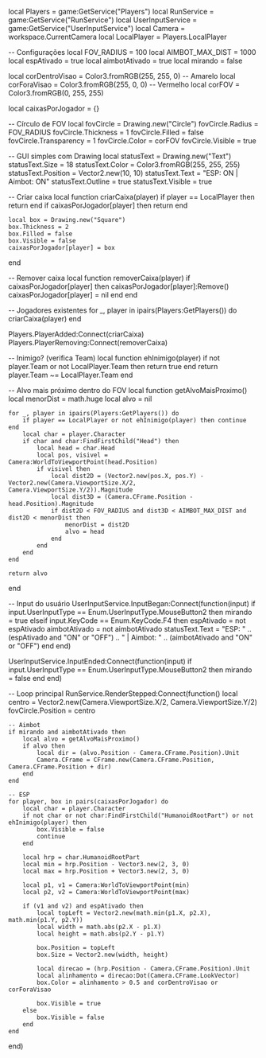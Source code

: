 local Players = game:GetService("Players")
local RunService = game:GetService("RunService")
local UserInputService = game:GetService("UserInputService")
local Camera = workspace.CurrentCamera
local LocalPlayer = Players.LocalPlayer

-- Configurações
local FOV_RADIUS = 100
local AIMBOT_MAX_DIST = 1000
local espAtivado = true
local aimbotAtivado = true
local mirando = false

local corDentroVisao = Color3.fromRGB(255, 255, 0) -- Amarelo
local corForaVisao = Color3.fromRGB(255, 0, 0)     -- Vermelho
local corFOV = Color3.fromRGB(0, 255, 255)

local caixasPorJogador = {}

-- Círculo de FOV
local fovCircle = Drawing.new("Circle")
fovCircle.Radius = FOV_RADIUS
fovCircle.Thickness = 1
fovCircle.Filled = false
fovCircle.Transparency = 1
fovCircle.Color = corFOV
fovCircle.Visible = true

-- GUI simples com Drawing
local statusText = Drawing.new("Text")
statusText.Size = 18
statusText.Color = Color3.fromRGB(255, 255, 255)
statusText.Position = Vector2.new(10, 10)
statusText.Text = "ESP: ON | Aimbot: ON"
statusText.Outline = true
statusText.Visible = true

-- Criar caixa
local function criarCaixa(player)
	if player == LocalPlayer then return end
	if caixasPorJogador[player] then return end

	local box = Drawing.new("Square")
	box.Thickness = 2
	box.Filled = false
	box.Visible = false
	caixasPorJogador[player] = box
end

-- Remover caixa
local function removerCaixa(player)
	if caixasPorJogador[player] then
		caixasPorJogador[player]:Remove()
		caixasPorJogador[player] = nil
	end
end

-- Jogadores existentes
for _, player in ipairs(Players:GetPlayers()) do
	criarCaixa(player)
end

Players.PlayerAdded:Connect(criarCaixa)
Players.PlayerRemoving:Connect(removerCaixa)

-- Inimigo? (verifica Team)
local function ehInimigo(player)
	if not player.Team or not LocalPlayer.Team then return true end
	return player.Team ~= LocalPlayer.Team
end

-- Alvo mais próximo dentro do FOV
local function getAlvoMaisProximo()
	local menorDist = math.huge
	local alvo = nil

	for _, player in ipairs(Players:GetPlayers()) do
		if player == LocalPlayer or not ehInimigo(player) then continue end
		local char = player.Character
		if char and char:FindFirstChild("Head") then
			local head = char.Head
			local pos, visivel = Camera:WorldToViewportPoint(head.Position)
			if visivel then
				local dist2D = (Vector2.new(pos.X, pos.Y) - Vector2.new(Camera.ViewportSize.X/2, Camera.ViewportSize.Y/2)).Magnitude
				local dist3D = (Camera.CFrame.Position - head.Position).Magnitude
				if dist2D < FOV_RADIUS and dist3D < AIMBOT_MAX_DIST and dist2D < menorDist then
					menorDist = dist2D
					alvo = head
				end
			end
		end
	end

	return alvo
end

-- Input do usuário
UserInputService.InputBegan:Connect(function(input)
	if input.UserInputType == Enum.UserInputType.MouseButton2 then
		mirando = true
	elseif input.KeyCode == Enum.KeyCode.F4 then
		espAtivado = not espAtivado
		aimbotAtivado = not aimbotAtivado
		statusText.Text = "ESP: " .. (espAtivado and "ON" or "OFF") .. " | Aimbot: " .. (aimbotAtivado and "ON" or "OFF")
	end
end)

UserInputService.InputEnded:Connect(function(input)
	if input.UserInputType == Enum.UserInputType.MouseButton2 then
		mirando = false
	end
end)

-- Loop principal
RunService.RenderStepped:Connect(function()
	local centro = Vector2.new(Camera.ViewportSize.X/2, Camera.ViewportSize.Y/2)
	fovCircle.Position = centro

	-- Aimbot
	if mirando and aimbotAtivado then
		local alvo = getAlvoMaisProximo()
		if alvo then
			local dir = (alvo.Position - Camera.CFrame.Position).Unit
			Camera.CFrame = CFrame.new(Camera.CFrame.Position, Camera.CFrame.Position + dir)
		end
	end

	-- ESP
	for player, box in pairs(caixasPorJogador) do
		local char = player.Character
		if not char or not char:FindFirstChild("HumanoidRootPart") or not ehInimigo(player) then
			box.Visible = false
			continue
		end

		local hrp = char.HumanoidRootPart
		local min = hrp.Position - Vector3.new(2, 3, 0)
		local max = hrp.Position + Vector3.new(2, 3, 0)

		local p1, v1 = Camera:WorldToViewportPoint(min)
		local p2, v2 = Camera:WorldToViewportPoint(max)

		if (v1 and v2) and espAtivado then
			local topLeft = Vector2.new(math.min(p1.X, p2.X), math.min(p1.Y, p2.Y))
			local width = math.abs(p2.X - p1.X)
			local height = math.abs(p2.Y - p1.Y)

			box.Position = topLeft
			box.Size = Vector2.new(width, height)

			local direcao = (hrp.Position - Camera.CFrame.Position).Unit
			local alinhamento = direcao:Dot(Camera.CFrame.LookVector)
			box.Color = alinhamento > 0.5 and corDentroVisao or corForaVisao

			box.Visible = true
		else
			box.Visible = false
		end
	end
end)
